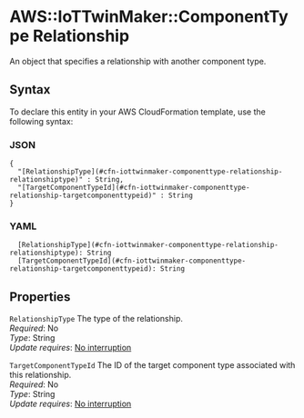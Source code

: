 # AWS::IoTTwinMaker::ComponentType Relationship<a name="aws-properties-iottwinmaker-componenttype-relationship"></a>

An object that specifies a relationship with another component type\.

## Syntax<a name="aws-properties-iottwinmaker-componenttype-relationship-syntax"></a>

To declare this entity in your AWS CloudFormation template, use the following syntax:

### JSON<a name="aws-properties-iottwinmaker-componenttype-relationship-syntax.json"></a>

```
{
  "[RelationshipType](#cfn-iottwinmaker-componenttype-relationship-relationshiptype)" : String,
  "[TargetComponentTypeId](#cfn-iottwinmaker-componenttype-relationship-targetcomponenttypeid)" : String
}
```

### YAML<a name="aws-properties-iottwinmaker-componenttype-relationship-syntax.yaml"></a>

```
  [RelationshipType](#cfn-iottwinmaker-componenttype-relationship-relationshiptype): String
  [TargetComponentTypeId](#cfn-iottwinmaker-componenttype-relationship-targetcomponenttypeid): String
```

## Properties<a name="aws-properties-iottwinmaker-componenttype-relationship-properties"></a>

`RelationshipType`  <a name="cfn-iottwinmaker-componenttype-relationship-relationshiptype"></a>
The type of the relationship\.  
*Required*: No  
*Type*: String  
*Update requires*: [No interruption](https://docs.aws.amazon.com/AWSCloudFormation/latest/UserGuide/using-cfn-updating-stacks-update-behaviors.html#update-no-interrupt)

`TargetComponentTypeId`  <a name="cfn-iottwinmaker-componenttype-relationship-targetcomponenttypeid"></a>
The ID of the target component type associated with this relationship\.  
*Required*: No  
*Type*: String  
*Update requires*: [No interruption](https://docs.aws.amazon.com/AWSCloudFormation/latest/UserGuide/using-cfn-updating-stacks-update-behaviors.html#update-no-interrupt)